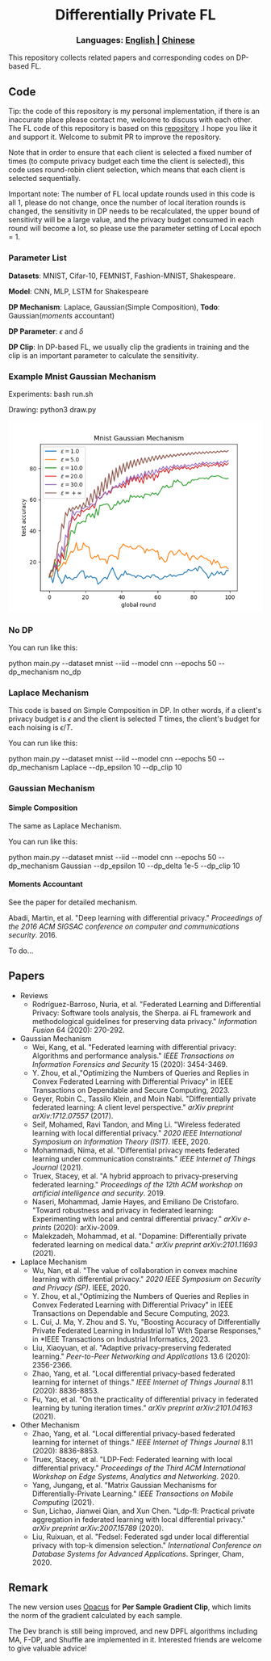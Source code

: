 <h1 align="center">Differentially Private FL </h1>
<div align="center"> 
<h3>
Languages:
<a href="https://github.com/wenzhu23333/Differential-Privacy-Based-Federated-Learning/blob/master/README.md">
      English
</a>
<span> | </span>
<a href="https://github.com/marktext/marktext#development">
      Chinese
</a>
</h3>
</div>
This repository collects related papers and corresponding codes on DP-based FL.

## Code
Tip: the code of this repository is my personal implementation, if there is an inaccurate place please contact me, welcome to discuss with each other. The FL code of this repository is based on this [repository](https://github.com/wenzhu23333/Federated-Learning) .I hope you like it and support it. Welcome to submit PR to improve the  repository.

Note that in order to ensure that each client is selected a fixed number of times (to compute privacy budget each time the client is selected), this code uses round-robin client selection, which means that each client is selected sequentially.

Important note: The number of FL local update rounds used in this code is all 1, please do not change, once the number of local iteration rounds is changed, the sensitivity in DP needs to be recalculated, the upper bound of sensitivity will be a large value, and the privacy budget consumed in each round will become a lot, so please use the parameter setting of Local epoch = 1.

### Parameter List

**Datasets**: MNIST, Cifar-10, FEMNIST, Fashion-MNIST, Shakespeare.

**Model**: CNN, MLP, LSTM for Shakespeare

**DP Mechanism**: Laplace, Gaussian(Simple Composition), **Todo**: Gaussian(*moments* accountant)

**DP Parameter**: $\epsilon$ and $\delta$

**DP Clip**: In DP-based FL, we usually clip the gradients in training and the clip is an important parameter to calculate the sensitivity.

### Example Mnist Gaussian Mechanism

Experiments: bash run.sh

Drawing: python3 draw.py

![Mnist](mnist_gaussian.png)

### No DP

You can run like this:

python main.py --dataset mnist --iid --model cnn --epochs 50 --dp_mechanism no_dp

### Laplace Mechanism

This code is based on Simple Composition in DP. In other words, if a client's privacy budget is $\epsilon$ and the client is selected $T$ times, the client's budget for each noising is $\epsilon / T$.

You can run like this:

python main.py --dataset mnist --iid --model cnn --epochs 50 --dp_mechanism Laplace --dp_epsilon 10 --dp_clip 10

### Gaussian Mechanism

#### Simple Composition

The same as Laplace Mechanism.

You can run like this:

python main.py --dataset mnist --iid --model cnn --epochs 50 --dp_mechanism Gaussian --dp_epsilon 10 --dp_delta 1e-5 --dp_clip 10

#### Moments Accountant

See the paper for detailed mechanism. 

Abadi, Martin, et al. "Deep learning with differential privacy." *Proceedings of the 2016 ACM SIGSAC conference on computer and communications security*. 2016.

To do...

## Papers

- Reviews
  - Rodríguez-Barroso, Nuria, et al. "Federated Learning and Differential Privacy: Software tools analysis, the Sherpa. ai FL framework and methodological guidelines for preserving data privacy." *Information Fusion* 64 (2020): 270-292.
- Gaussian Mechanism
  - Wei, Kang, et al. "Federated learning with differential privacy: Algorithms and performance analysis." *IEEE Transactions on Information Forensics and Security* 15 (2020): 3454-3469.
  - Y. Zhou, et al.,"Optimizing the Numbers of Queries and Replies in Convex Federated Learning with Differential Privacy" in IEEE Transactions on Dependable and Secure Computing, 2023.
  - Geyer, Robin C., Tassilo Klein, and Moin Nabi. "Differentially private federated learning: A client level perspective." *arXiv preprint arXiv:1712.07557* (2017).
  - Seif, Mohamed, Ravi Tandon, and Ming Li. "Wireless federated learning with local differential privacy." *2020 IEEE International Symposium on Information Theory (ISIT)*. IEEE, 2020.
  - Mohammadi, Nima, et al. "Differential privacy meets federated learning under communication constraints." *IEEE Internet of Things Journal* (2021).
  - Truex, Stacey, et al. "A hybrid approach to privacy-preserving federated learning." *Proceedings of the 12th ACM workshop on artificial intelligence and security*. 2019.
  - Naseri, Mohammad, Jamie Hayes, and Emiliano De Cristofaro. "Toward robustness and privacy in federated learning: Experimenting with local and central differential privacy." *arXiv e-prints* (2020): arXiv-2009.
  - Malekzadeh, Mohammad, et al. "Dopamine: Differentially private federated learning on medical data." *arXiv preprint arXiv:2101.11693* (2021).
- Laplace Mechanism
  - Wu, Nan, et al. "The value of collaboration in convex machine learning with differential privacy." *2020 IEEE Symposium on Security and Privacy (SP)*. IEEE, 2020.
  - Y. Zhou, et al.,"Optimizing the Numbers of Queries and Replies in Convex Federated Learning with Differential Privacy" in IEEE Transactions on Dependable and Secure Computing, 2023.
  - L. Cui, J. Ma, Y. Zhou and S. Yu, "Boosting Accuracy of Differentially Private Federated Learning in Industrial IoT With Sparse Responses," in *IEEE Transactions on Industrial Informatics, 2023. 
  - Liu, Xiaoyuan, et al. "Adaptive privacy-preserving federated learning." *Peer-to-Peer Networking and Applications* 13.6 (2020): 2356-2366.
  - Zhao, Yang, et al. "Local differential privacy-based federated learning for internet of things." *IEEE Internet of Things Journal* 8.11 (2020): 8836-8853.
  - Fu, Yao, et al. "On the practicality of differential privacy in federated learning by tuning iteration times." *arXiv preprint arXiv:2101.04163* (2021).
- Other Mechanism
  - Zhao, Yang, et al. "Local differential privacy-based federated learning for internet of things." *IEEE Internet of Things Journal* 8.11 (2020): 8836-8853.
  - Truex, Stacey, et al. "LDP-Fed: Federated learning with local differential privacy." *Proceedings of the Third ACM International Workshop on Edge Systems, Analytics and Networking*. 2020.
  - Yang, Jungang, et al. "Matrix Gaussian Mechanisms for Differentially-Private Learning." *IEEE Transactions on Mobile Computing* (2021).
  - Sun, Lichao, Jianwei Qian, and Xun Chen. "Ldp-fl: Practical private aggregation in federated learning with local differential privacy." *arXiv preprint arXiv:2007.15789* (2020).
  - Liu, Ruixuan, et al. "Fedsel: Federated sgd under local differential privacy with top-k dimension selection." *International Conference on Database Systems for Advanced Applications*. Springer, Cham, 2020.

## Remark

The new version uses [Opacus](https://opacus.ai/) for **Per Sample Gradient Clip**, which limits the norm of the gradient calculated by each sample.

The Dev branch is still being improved, and new DPFL algorithms including MA, F-DP, and Shuffle are implemented in it. Interested friends are welcome to give valuable advice!
